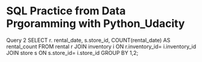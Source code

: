 # SQL Practice from Data Prgoramming with Python_Udacity 


Query 2
SELECT r. rental_date, s.store_id, COUNT(rental_date) AS rental_count
  FROM rental r
  JOIN inventory i
    ON r.inventory_id= i.inventory_id
  JOIN store s
    ON s.store_id= i.store_id
 GROUP BY 1,2;


 
